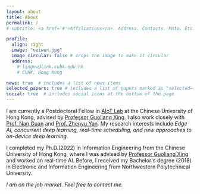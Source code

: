 ```yaml
---
layout: about
title: About
permalink: /
# subtitle: <a href='#'>Affiliations</a>. Address. Contacts. Moto. Etc.

profile:
  align: right
  image: "neiwen.jpg"
  image_circular: false # crops the image to make it circular
  address: 
    # lingnw@link.cuhk.edu.hk
    # CUHK, Hong Kong

news: true  # includes a list of news items
selected_papers: true # includes a list of papers marked as "selected={true}"
social: true  # includes social icons at the bottom of the page
---
```








I am currently a Postdoctoral Fellow in <a href="http://aiot.ie.cuhk.edu.hk/index.html" target="_blank" rel="noopener noreferrer">AIoT Lab</a> at the Chinese University of Hong Kong, advised by <a href="https://staff.ie.cuhk.edu.hk/~glxing/" target="_blank" rel="noopener noreferrer">Professor Guoliang Xing</a>. 
I also work closely with <a href="https://www.cs.cityu.edu.hk/~nanguan/" target="_blank" rel="noopener noreferrer">Prof. Nan Guan</a> and <a href="https://yanzhenyu.com/" target="_blank" rel="noopener noreferrer">Prof. Zhenyu Yan</a>.
My research interests include *Edge AI, concurrent deep learning, real-time scheduling, and new approaches to on-device deep learning*.

I completed my Ph.D.(2022) in Information Engineering from the Chinese University of Hong Kong, where I was advised by <a href="https://staff.ie.cuhk.edu.hk/~glxing/" target="_blank" rel="noopener noreferrer">Professor Guoliang Xing</a> and worked on real-time AI. Before, I received my Bachelor's degree (2018) in Electronic and Information Engineering from Northwestern Polytechnical University.

*I am on the job market. Feel free to contact me.*

<!-- Write your biography here. Tell the world about yourself. Link to your favorite [subreddit](http://reddit.com). You can put a picture in, too. The code is already in, just name your picture `prof_pic.jpg` and put it in the `img/` folder.

Put your address / P.O. box / other info right below your picture. You can also disable any these elements by editing `profile` property of the YAML header of your `_pages/about.md`. Edit `_bibliography/papers.bib` and Jekyll will render your [publications page](/al-folio/publications/) automatically.

Link to your social media connections, too. This theme is set up to use [Font Awesome icons](http://fortawesome.github.io/Font-Awesome/) and [Academicons](https://jpswalsh.github.io/academicons/), like the ones below. Add your Facebook, Twitter, LinkedIn, Google Scholar, or just disable all of them. -->
